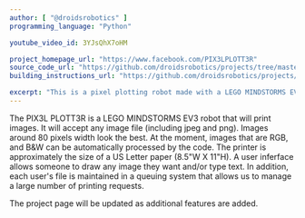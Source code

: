 ```yaml
---
author: [ "@droidsrobotics" ]
programming_language: "Python" 

youtube_video_id: 3YJsQhX7oHM 

project_homepage_url: "https://www.facebook.com/PIX3LPLOTT3R"
source_code_url: "https://github.com/droidsrobotics/projects/tree/master/PIX3L%20PLOTT3R"
building_instructions_url: "https://github.com/droidsrobotics/projects/tree/master/PIX3L%20PLOTT3R/Building"

excerpt: "This is a pixel plotting robot made with a LEGO MINDSTORMS EV3. It accepts any image file." 
---
```


The PIX3L PLOTT3R is a LEGO MINDSTORMS EV3 robot that will print images. It will accept any image file (including jpeg and png). Images around 80 pixels width look the best. At the moment, images that are RGB, and B&W can be automatically processed by the code. The printer is approximately the size of a US Letter paper (8.5"W X 11"H). A user inferface allows someone to draw any image they want and/or type text.  In addition, each user's file is maintained in a queuing system that allows us to manage a large number of printing requests. 

The project page will be updated as additional features are added.
